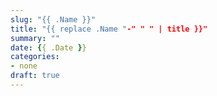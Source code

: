 ```yaml
---
slug: "{{ .Name }}"
title: "{{ replace .Name "-" " " | title }}"
summary: ""
date: {{ .Date }}
categories:
- none
draft: true
---
```


